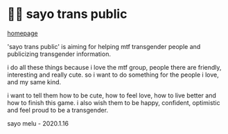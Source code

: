 # 🏳️‍🌈 sayo trans public

[homepage](https://www.notion.so/sayo-trans-public-8e682f5fca9449fa9c24d7a60a5adaef)

'sayo trans public' is aiming for helping mtf transgender people and publicizing transgender information.

i do all these things because i love the mtf group, people there are friendly, interesting and really cute. so i want to do something for the people i love, and my same kind.

i want to tell them how to be cute, how to feel love, how to live better and how to finish this game. i also wish them to be happy, confident, optimistic and feel proud to be a transgender.

sayo melu - 2020.1.16